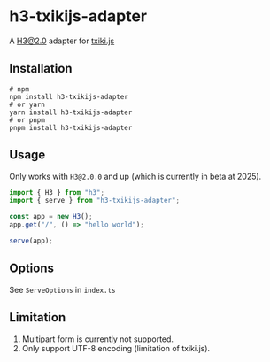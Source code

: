 # h3-txikijs-adapter

A H3@2.0 adapter for [txiki.js](https://github.com/saghul/txiki.js)

## Installation
```
# npm
npm install h3-txikijs-adapter
# or yarn
yarn install h3-txikijs-adapter
# or pnpm
pnpm install h3-txikijs-adapter
```

## Usage
Only works with `H3@2.0.0` and up (which is currently in beta at 2025).

```ts
import { H3 } from "h3";
import { serve } from "h3-txikijs-adapter";

const app = new H3();
app.get("/", () => "hello world");

serve(app);
```

## Options
See `ServeOptions` in `index.ts`

## Limitation
1. Multipart form is currently not supported.
2. Only support UTF-8 encoding (limitation of txiki.js).
